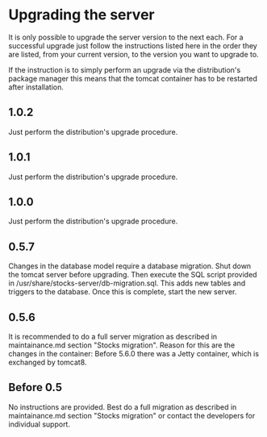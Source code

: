 # Upgrading the server

It is only possible to upgrade the server version to the next each. For a 
successful upgrade just follow the instructions listed here in the order they
are listed, from your current version, to the version you want to upgrade to.

If the instruction is to simply perform an upgrade via the distribution's 
package manager this means that the tomcat container has to be restarted after
installation. 

## 1.0.2

Just perform the distribution's upgrade procedure. 

## 1.0.1

Just perform the distribution's upgrade procedure. 

## 1.0.0

Just perform the distribution's upgrade procedure. 

## 0.5.7

Changes in the database model require a database migration. Shut down the
tomcat server before upgrading. Then execute the SQL script provided in 
/usr/share/stocks-server/db-migration.sql. This adds new tables and triggers
to the database. Once this is complete, start the new server. 

## 0.5.6

It is recommended to do a full server migration as described in maintainance.md
section "Stocks migration". Reason for this are the changes in the container:
Before 5.6.0 there was a Jetty container, which is exchanged by tomcat8. 

## Before 0.5

No instructions are provided. Best do a full migration as described in 
maintainance.md section "Stocks migration" or contact the developers for 
individual support. 
